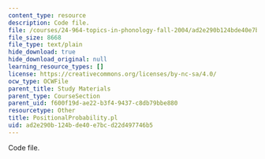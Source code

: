 ```yaml
---
content_type: resource
description: Code file.
file: /courses/24-964-topics-in-phonology-fall-2004/ad2e290b124bde40e7bcd22d497746b5_PositionalProbability.pl
file_size: 8668
file_type: text/plain
hide_download: true
hide_download_original: null
learning_resource_types: []
license: https://creativecommons.org/licenses/by-nc-sa/4.0/
ocw_type: OCWFile
parent_title: Study Materials
parent_type: CourseSection
parent_uid: f600f19d-ae22-b3f4-9437-c8db79bbe880
resourcetype: Other
title: PositionalProbability.pl
uid: ad2e290b-124b-de40-e7bc-d22d497746b5
---
```

Code file.